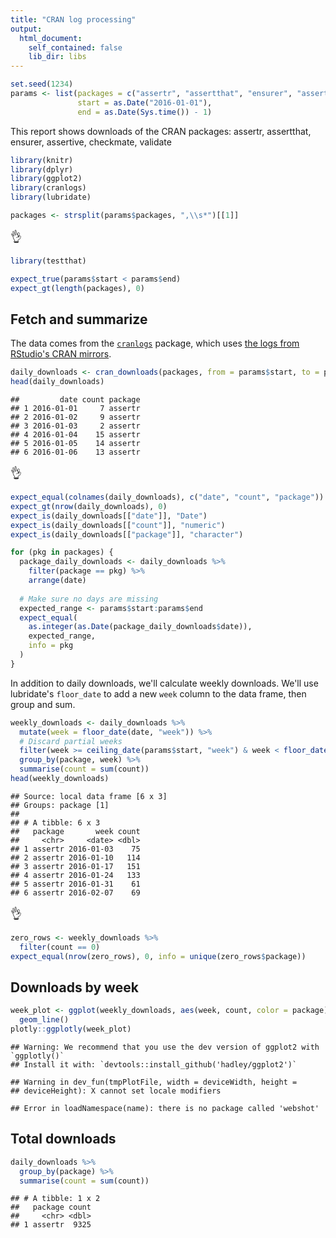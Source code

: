 ```yaml
---
title: "CRAN log processing"
output:
  html_document:
    self_contained: false
    lib_dir: libs
---
```



```r
set.seed(1234)
params <- list(packages = c("assertr", "assertthat", "ensurer", "assertive", "checkmate", "validate"),
               start = as.Date("2016-01-01"),
               end = as.Date(Sys.time()) - 1)
```


This report shows downloads of the CRAN packages: assertr, assertthat, ensurer, assertive, checkmate, validate





```r
library(knitr)
library(dplyr)
library(ggplot2)
library(cranlogs)
library(lubridate)

packages <- strsplit(params$packages, ",\\s*")[[1]]
```




<!--html_preserve-->
<div class="testrmd-badge-container-outer">
  <div class="testrmd-badge-container-inner">
      <span class="testrmd-badge" data-toggle="collapse" data-target="#testrmd-chunk-1137034" aria-expanded="false" aria-controls="testrmd-chunk-1137034"><span style="font-size: 18px;">&#x1f44c;</span></span>
      </div>
</div>
<div id="testrmd-chunk-1137034" class="testrmd-chunk panel panel-info collapse">
  <div class="panel-heading">
<!--/html_preserve-->


```r
library(testthat)

expect_true(params$start < params$end)
expect_gt(length(packages), 0)
```


  </div>
</div>

## Fetch and summarize

The data comes from the [`cranlogs`](https://github.com/metacran/cranlogs) package, which uses [the logs from RStudio's CRAN mirrors](http://cran-logs.rstudio.com/).



```r
daily_downloads <- cran_downloads(packages, from = params$start, to = params$end)
head(daily_downloads)
```



```
##         date count package
## 1 2016-01-01     7 assertr
## 2 2016-01-02     9 assertr
## 3 2016-01-03     2 assertr
## 4 2016-01-04    15 assertr
## 5 2016-01-05    14 assertr
## 6 2016-01-06    13 assertr
```



<!--html_preserve-->
<div class="testrmd-badge-container-outer">
  <div class="testrmd-badge-container-inner">
      <span class="testrmd-badge" data-toggle="collapse" data-target="#testrmd-chunk-6222994" aria-expanded="false" aria-controls="testrmd-chunk-6222994"><span style="font-size: 18px;">&#x1f44c;</span></span>
      </div>
</div>
<div id="testrmd-chunk-6222994" class="testrmd-chunk panel panel-info collapse">
  <div class="panel-heading">
<!--/html_preserve-->


```r
expect_equal(colnames(daily_downloads), c("date", "count", "package"))
expect_gt(nrow(daily_downloads), 0)
expect_is(daily_downloads[["date"]], "Date")
expect_is(daily_downloads[["count"]], "numeric")
expect_is(daily_downloads[["package"]], "character")

for (pkg in packages) {
  package_daily_downloads <- daily_downloads %>%
    filter(package == pkg) %>%
    arrange(date)
  
  # Make sure no days are missing
  expected_range <- params$start:params$end
  expect_equal(
    as.integer(as.Date(package_daily_downloads$date)),
    expected_range,
    info = pkg
  )
}
```


  </div>
</div>

In addition to daily downloads, we'll calculate weekly downloads. We'll use lubridate's `floor_date` to add a new `week` column to the data frame, then group and sum.



```r
weekly_downloads <- daily_downloads %>%
  mutate(week = floor_date(date, "week")) %>%
  # Discard partial weeks
  filter(week >= ceiling_date(params$start, "week") & week < floor_date(Sys.time(), "week")) %>%
  group_by(package, week) %>%
  summarise(count = sum(count))
head(weekly_downloads)
```



```
## Source: local data frame [6 x 3]
## Groups: package [1]
## 
## # A tibble: 6 x 3
##   package       week count
##     <chr>     <date> <dbl>
## 1 assertr 2016-01-03    75
## 2 assertr 2016-01-10   114
## 3 assertr 2016-01-17   151
## 4 assertr 2016-01-24   133
## 5 assertr 2016-01-31    61
## 6 assertr 2016-02-07    69
```



<!--html_preserve-->
<div class="testrmd-badge-container-outer">
  <div class="testrmd-badge-container-inner">
      <span class="testrmd-badge" data-toggle="collapse" data-target="#testrmd-chunk-6092747" aria-expanded="false" aria-controls="testrmd-chunk-6092747"><span style="font-size: 18px;">&#x1f44c;</span></span>
      </div>
</div>
<div id="testrmd-chunk-6092747" class="testrmd-chunk panel panel-info collapse">
  <div class="panel-heading">
<!--/html_preserve-->


```r
zero_rows <- weekly_downloads %>%
  filter(count == 0)
expect_equal(nrow(zero_rows), 0, info = unique(zero_rows$package))
```


  </div>
</div>

## Downloads by week



```r
week_plot <- ggplot(weekly_downloads, aes(week, count, color = package)) +
  geom_line()
plotly::ggplotly(week_plot)
```



```
## Warning: We recommend that you use the dev version of ggplot2 with `ggplotly()`
## Install it with: `devtools::install_github('hadley/ggplot2')`
```



```
## Warning in dev_fun(tmpPlotFile, width = deviceWidth, height =
## deviceHeight): X cannot set locale modifiers
```



```
## Error in loadNamespace(name): there is no package called 'webshot'
```



## Total downloads



```r
daily_downloads %>%
  group_by(package) %>%
  summarise(count = sum(count))
```



```
## # A tibble: 1 x 2
##   package count
##     <chr> <dbl>
## 1 assertr  9325
```


